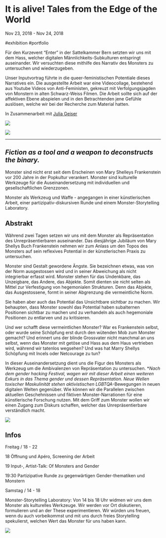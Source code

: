 # It is alive! Tales from the Edge of the World
Nov 23, 2018 - Nov 24, 2018 

#exhibition #portfolio

Für den Kurzevent “Enter” in der Sattelkammer Bern setzten wir uns mit dem Hass, welcher digitalen Männlichkeits-Subkulturen entspringt auseinander. Wir versuchten diese mithilfe des Narrativ des Monsters zu untersuchen und wiederzugeben.

Unser Inputvortrag führte in die queer-feministischen Potentiale dieses Narratives ein. Die ausgestellte Arbeit war eine Videocollage, bestehend aus Youtube Videos von Anti-Feministen, gekreuzt mit Verfolgungsjagden von Monstern in alten Schwarz-Weiss Filmen. Die Arbeit sollte sich auf der affektiven Ebene abspielen und in den Betrachtenden jene Gefühle auslösen, welche wir bei der Recherche zum Material hatten.

In Zusammenarbeit mit [Julia Geiser](http://www.julia-geiser.ch/)

![](files/45751989_479637515860729_1146885650022872381_n-6610a8e3-c3b5-4771-86a6-bae037f8665e-9a8f8454-f6c3-48d8-b364-30c16658c03c.jpg)

![](files/45814290_413440952527411_638938208054043668_n-32ec3a95-37a1-46ca-96ec-2edcf79009aa-270ad231-1ea2-4b7c-af43-47c688ab2b76.jpg)

---

## *Fiction as a tool and a weapon to deconstructs the binary.*

Monster sind nicht erst seit dem Erscheinen von Mary Shelleys Frankenstein vor 200 Jahre in der Popkultur verankert. Monster sind kulturelle Werkzeuge für die Auseinandersetzung mit individuellen und gesellschaftlichen Grenzzonen.

Monster als Werkzeug und Waffe - angegangen in einer künstlerischen Arbeit, einer partizipativ-diskursiven Runde und einem Monster-Storytelling Laboratory.

## Abstrakt

Während zwei Tagen setzen wir uns mit dem Monster als Repräsentation des Unrepräsentierbaren auseinander. Das diesjährige Jubiläum von Mary Shellys Buch Frankenstein nehmen wir zum Anlass um den Topos des Monsters auf sein reflexives Potential in der künstlerischen Praxis zu untersuchen.

Monster sind Gestalt gewordene Ängste. Sie bezeichnen etwas, was von der Norm ausgestossen wird und in seiner Abweichung als nicht integrierbar erfasst wird. Monster stehen für das Undenkbare, das Unzeigbare, das Andere, das Abjekte. Somit dienten sie nicht selten als Mittel zur Verfestigung von hegemonialen Strukturen. Denn das Abjekte, das Ausgestossene, formt in seiner Abgrenzung die vermeintliche Norm.

Sie haben aber auch das Potential das Unsichtbare sichtbar zu machen. Wir behaupten, dass Monster sowohl das Potential haben subalternen Positionen sichtbar zu machen und zu verhandeln als auch hegemoniale Positionen zu entlarven und zu kritisieren.

Und wer schafft diese vermeintlichen Monster? War es Frankenstein selbst, oder wurde seine Schöpfung erst durch den wütenden Mob zum Monster gemacht? Und erinnert uns der blinde Grossvater nicht manchmal an uns selbst, wenn das Monster mit getöse und Hass aus dem Haus vertrieben wird, während wir tatenlos wegsehen? Und was hat Marry Shellys Schöpfung mit Incels oder Netcourage zu tun?

In dieser Auseinandersetzung dient uns die Figur des Monsters als Werkzeug um die Ambivalenzen von Repräsentation zu untersuchen. **Nach dem gender hacking Festival, wagen wir mit dieser Arbeit einen weiteren Exkurs in das Thema gender und dessen Repräsentation. Neue Wellen toxischer Maskulinität stehen aktivistischen LGBTQA*-Bewegungen in neuen digitalen Welten gegenüber. Wie können wir die Parallelen zwischen aktuellen Geschehnissen und fiktiven Monster-Narrationen für eine künstlerische Forschung nutzen. Mit dem Griff zum Monster wollen wir einen Zugang zum Diskurs schaffen, welcher das Unrepräsentierbare verständlich macht.

![](files/46727235_198097501120563_3316189789235251460_n-d71dc21d-a6d7-4cf9-b00e-d89522998ef2-9b392ffc-2659-4000-ad18-e54396880e8d.jpg)

## Infos

Freitag / 18 - 22

18 Öffnung und Apéro, Screening der Arbeit

19 Input-, Artist-Talk: Of Monsters and Gender

19:30 Partizipative Runde zu gegenwärtigen Gender-thematiken und Monstern

Samstag / 14 - 18

Monster-Storytelling Laboratory: Von 14 bis 18 Uhr widmen wir uns dem Monster als kulturelles Werkzeuge. Wir werden vor Ort diskutieren, formulieren und an der These experimentieren. Wir würden uns freuen, wenn du auch vorbeikommst und mit uns durch freies Storytelling spekulierst, welchen Wert das Monster für uns haben kann.

![](files/nse-5888346499457524812-monster-9dae329a-4dc1-49b0-aeed-6861fb1c35ec-97848cbf-3841-4ad7-b199-23756f75ed05.jpg.jpg)